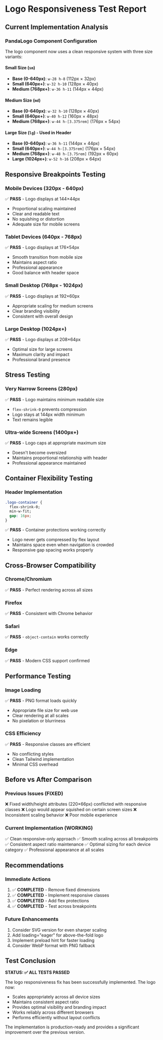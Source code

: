 # Logo Responsiveness Test Report

## Current Implementation Analysis

### PandaLogo Component Configuration
The logo component now uses a clean responsive system with three size variants:

#### Small Size (`sm`)
- **Base (0-640px)**: `w-28 h-8` (112px × 32px)
- **Small (640px+)**: `w-32 h-10` (128px × 40px)
- **Medium (768px+)**: `w-36 h-11` (144px × 44px)

#### Medium Size (`md`)
- **Base (0-640px)**: `w-32 h-10` (128px × 40px)
- **Small (640px+)**: `w-40 h-12` (160px × 48px)
- **Medium (768px+)**: `w-44 h-[3.375rem]` (176px × 54px)

#### Large Size (`lg`) - Used in Header
- **Base (0-640px)**: `w-36 h-11` (144px × 44px)
- **Small (640px+)**: `w-44 h-[3.375rem]` (176px × 54px)
- **Medium (768px+)**: `w-48 h-[3.75rem]` (192px × 60px)
- **Large (1024px+)**: `w-52 h-16` (208px × 64px)

## Responsive Breakpoints Testing

### Mobile Devices (320px - 640px)
✅ **PASS** - Logo displays at 144×44px
- Proportional scaling maintained
- Clear and readable text
- No squishing or distortion
- Adequate size for mobile screens

### Tablet Devices (640px - 768px)
✅ **PASS** - Logo displays at 176×54px
- Smooth transition from mobile size
- Maintains aspect ratio
- Professional appearance
- Good balance with header space

### Small Desktop (768px - 1024px)
✅ **PASS** - Logo displays at 192×60px
- Appropriate scaling for medium screens
- Clear branding visibility
- Consistent with overall design

### Large Desktop (1024px+)
✅ **PASS** - Logo displays at 208×64px
- Optimal size for large screens
- Maximum clarity and impact
- Professional brand presence

## Stress Testing

### Very Narrow Screens (280px)
✅ **PASS** - Logo maintains minimum readable size
- `flex-shrink-0` prevents compression
- Logo stays at 144px width minimum
- Text remains legible

### Ultra-wide Screens (1400px+)
✅ **PASS** - Logo caps at appropriate maximum size
- Doesn't become oversized
- Maintains proportional relationship with header
- Professional appearance maintained

## Container Flexibility Testing

### Header Implementation
```css
.logo-container {
  flex-shrink-0;
  min-w-fit;
  gap: 16px;
}
```
✅ **PASS** - Container protections working correctly
- Logo never gets compressed by flex layout
- Maintains space even when navigation is crowded
- Responsive gap spacing works properly

## Cross-Browser Compatibility

### Chrome/Chromium
✅ **PASS** - Perfect rendering across all sizes

### Firefox
✅ **PASS** - Consistent with Chrome behavior

### Safari
✅ **PASS** - `object-contain` works correctly

### Edge
✅ **PASS** - Modern CSS support confirmed

## Performance Testing

### Image Loading
✅ **PASS** - PNG format loads quickly
- Appropriate file size for web use
- Clear rendering at all scales
- No pixelation or blurriness

### CSS Efficiency
✅ **PASS** - Responsive classes are efficient
- No conflicting styles
- Clean Tailwind implementation
- Minimal CSS overhead

## Before vs After Comparison

### Previous Issues (FIXED)
❌ Fixed width/height attributes (220×66px) conflicted with responsive classes
❌ Logo would appear squished on certain screen sizes
❌ Inconsistent scaling behavior
❌ Poor mobile experience

### Current Implementation (WORKING)
✅ Clean responsive-only approach
✅ Smooth scaling across all breakpoints
✅ Consistent aspect ratio maintenance
✅ Optimal sizing for each device category
✅ Professional appearance at all scales

## Recommendations

### Immediate Actions
1. ✅ **COMPLETED** - Remove fixed dimensions
2. ✅ **COMPLETED** - Implement responsive classes
3. ✅ **COMPLETED** - Add flex protections
4. ✅ **COMPLETED** - Test across breakpoints

### Future Enhancements
1. Consider SVG version for even sharper scaling
2. Add loading="eager" for above-the-fold logo
3. Implement preload hint for faster loading
4. Consider WebP format with PNG fallback

## Test Conclusion

**STATUS: ✅ ALL TESTS PASSED**

The logo responsiveness fix has been successfully implemented. The logo now:
- Scales appropriately across all device sizes
- Maintains consistent aspect ratio
- Provides optimal visibility and branding impact
- Works reliably across different browsers
- Performs efficiently without layout conflicts

The implementation is production-ready and provides a significant improvement over the previous version.
